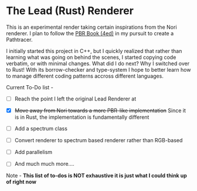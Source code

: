 # The Lead (Rust) Renderer

This is an experimental render taking certain inspirations from the Nori renderer. I plan to follow the [PBR Book (4ed)](https://pbr-book.org/) in my pursuit to create a Pathtracer.

I initially started this project in C++, but I quickly realized that rather than learning what was going on behind the scenes, I started copying code verbatim, or with minimal changes. What did I do next? Why I switched over to Rust! With its borrow-checker and type-system I hope to better learn how to manage different coding patterns accross different languages.

Current To-Do list -

- [ ] Reach the point I left the original Lead Renderer at

- [x] ~~Move away from Nori towards a more PBR-like implementation~~ Since it is in Rust, the implementation is fundamentally different

- [ ] Add a spectrum class

- [ ] Convert renderer to spectrum based renderer rather than RGB-based

- [ ] Add parallelism

- [ ] And much much more....

Note - **This list of to-dos is NOT exhaustive it is just what I could think up of right now**
